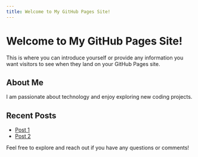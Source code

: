```yaml
---
title: Welcome to My GitHub Pages Site!
---
```


# Welcome to My GitHub Pages Site!

This is where you can introduce yourself or provide any information you want visitors to see when they land on your GitHub Pages site.

## About Me

I am passionate about technology and enjoy exploring new coding projects.

## Recent Posts

- [Post 1](/posts/post1.md)
- [Post 2](/posts/post2.md)

Feel free to explore and reach out if you have any questions or comments!
